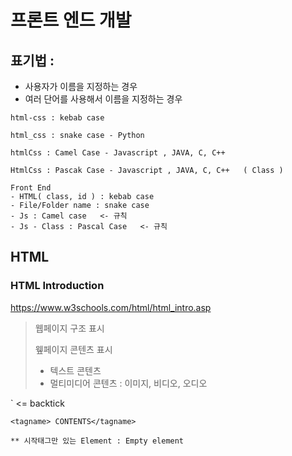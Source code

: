 # 프론트 엔드 개발 

## 표기법 : 
 - 사용자가 이름을 지정하는 경우
 - 여러 단어를 사용해서 이름을 지정하는 경우 

```
html-css : kebab case

html_css : snake case - Python

htmlCss : Camel Case - Javascript , JAVA, C, C++

HtmlCss : Pascak Case - Javascript , JAVA, C, C++   ( Class )

Front End
- HTML( class, id ) : kebab case
- File/Folder name : snake case
- Js : Camel case   <- 규칙
- Js - Class : Pascal Case   <- 규칙

```

## HTML

### HTML Introduction
https://www.w3schools.com/html/html_intro.asp

> 웹페이지 구조 표시
>
> 윂페이지 콘텐츠 표시
> - 텍스트 콘텐츠
> - 멀티미디어 콘텐츠 : 이미지, 비디오, 오디오

` <= backtick
```
<tagname> CONTENTS</tagname>

** 시작태그만 있는 Element : Empty element
```
